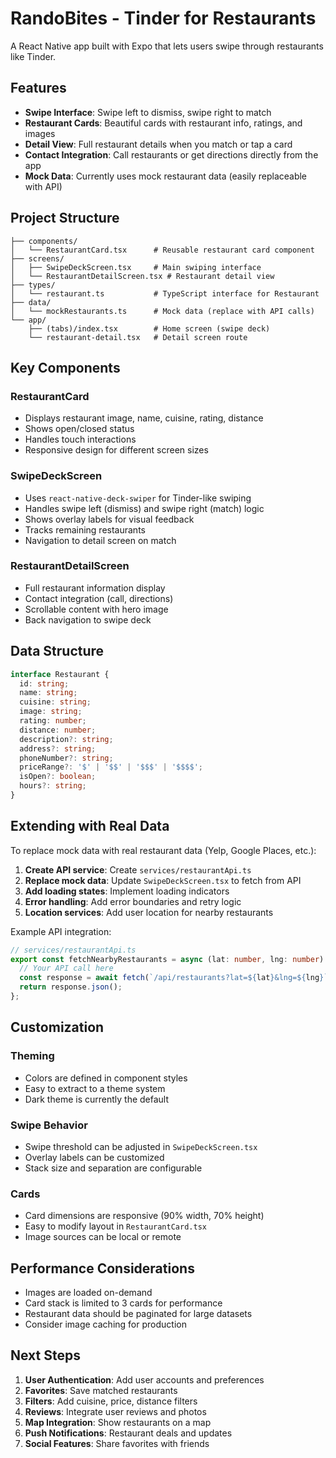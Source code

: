 # RandoBites - Tinder for Restaurants

A React Native app built with Expo that lets users swipe through restaurants like Tinder.

## Features

- **Swipe Interface**: Swipe left to dismiss, swipe right to match
- **Restaurant Cards**: Beautiful cards with restaurant info, ratings, and images
- **Detail View**: Full restaurant details when you match or tap a card
- **Contact Integration**: Call restaurants or get directions directly from the app
- **Mock Data**: Currently uses mock restaurant data (easily replaceable with API)

## Project Structure

```
├── components/
│   └── RestaurantCard.tsx      # Reusable restaurant card component
├── screens/
│   ├── SwipeDeckScreen.tsx     # Main swiping interface
│   └── RestaurantDetailScreen.tsx # Restaurant detail view
├── types/
│   └── restaurant.ts           # TypeScript interface for Restaurant
├── data/
│   └── mockRestaurants.ts      # Mock data (replace with API calls)
└── app/
    ├── (tabs)/index.tsx        # Home screen (swipe deck)
    └── restaurant-detail.tsx   # Detail screen route
```

## Key Components

### RestaurantCard
- Displays restaurant image, name, cuisine, rating, distance
- Shows open/closed status
- Handles touch interactions
- Responsive design for different screen sizes

### SwipeDeckScreen
- Uses `react-native-deck-swiper` for Tinder-like swiping
- Handles swipe left (dismiss) and swipe right (match) logic
- Shows overlay labels for visual feedback
- Tracks remaining restaurants
- Navigation to detail screen on match

### RestaurantDetailScreen
- Full restaurant information display
- Contact integration (call, directions)
- Scrollable content with hero image
- Back navigation to swipe deck

## Data Structure

```typescript
interface Restaurant {
  id: string;
  name: string;
  cuisine: string;
  image: string;
  rating: number;
  distance: number;
  description?: string;
  address?: string;
  phoneNumber?: string;
  priceRange?: '$' | '$$' | '$$$' | '$$$$';
  isOpen?: boolean;
  hours?: string;
}
```

## Extending with Real Data

To replace mock data with real restaurant data (Yelp, Google Places, etc.):

1. **Create API service**: Create `services/restaurantApi.ts`
2. **Replace mock data**: Update `SwipeDeckScreen.tsx` to fetch from API
3. **Add loading states**: Implement loading indicators
4. **Error handling**: Add error boundaries and retry logic
5. **Location services**: Add user location for nearby restaurants

Example API integration:
```typescript
// services/restaurantApi.ts
export const fetchNearbyRestaurants = async (lat: number, lng: number) => {
  // Your API call here
  const response = await fetch(`/api/restaurants?lat=${lat}&lng=${lng}`);
  return response.json();
};
```

## Customization

### Theming
- Colors are defined in component styles
- Easy to extract to a theme system
- Dark theme is currently the default

### Swipe Behavior
- Swipe threshold can be adjusted in `SwipeDeckScreen.tsx`
- Overlay labels can be customized
- Stack size and separation are configurable

### Cards
- Card dimensions are responsive (90% width, 70% height)
- Easy to modify layout in `RestaurantCard.tsx`
- Image sources can be local or remote

## Performance Considerations

- Images are loaded on-demand
- Card stack is limited to 3 cards for performance
- Restaurant data should be paginated for large datasets
- Consider image caching for production

## Next Steps

1. **User Authentication**: Add user accounts and preferences
2. **Favorites**: Save matched restaurants
3. **Filters**: Add cuisine, price, distance filters
4. **Reviews**: Integrate user reviews and photos
5. **Map Integration**: Show restaurants on a map
6. **Push Notifications**: Restaurant deals and updates
7. **Social Features**: Share favorites with friends